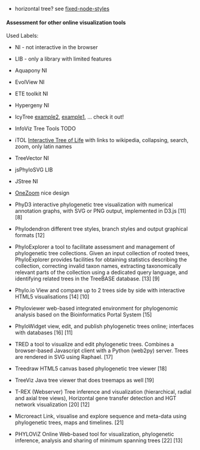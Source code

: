 
* horizontal tree? see [fixed-node-styles](http://etetoolkit.org/docs/latest/tutorial/tutorial_drawing.html#fixed-node-styles)

#### Assessment for other online visualization tools

Used Labels:
* NI - not interactive in the browser
* LIB - only a library with limited features

* Aquapony NI
* EvolView NI
* ETE toolkit NI
* Hypergeny NI 	
* IcyTree 
  [example2](http://philogb.github.io/jit/static/v20/Jit/Examples/Sunburst/example2.html),
  [example1](http://philogb.github.io/jit/static/v20/Jit/Examples/Sunburst/example1.html), ... check it out!
* InfoViz Tree Tools TODO
* iTOL
  [Interactive Tree of Life](http://itol.embl.de/itol.cgi) 
  with links to wikipedia, collapsing, search, zoom, only latin names
* TreeVector NI
* jsPhyloSVG LIB
* JStree NI 	
* [OneZoom](http://www.onezoom.org/index.htm)
  nice design
* PhyD3 	interactive phylogenetic tree visualization with numerical annotation graphs, with SVG or PNG output, implemented in D3.js 	[11] 	[8]
* Phylodendron 	different tree styles, branch styles and output graphical formats 	[12] 	
* PhyloExplorer 	a tool to facilitate assessment and management of phylogenetic tree collections. Given an input collection of rooted trees, PhyloExplorer provides facilities for obtaining statistics describing the collection, correcting invalid taxon names, extracting taxonomically relevant parts of the collection using a dedicated query language, and identifying related trees in the TreeBASE database. 	[13] 	[9]
* Phylo.io 	View and compare up to 2 trees side by side with interactive HTML5 visualisations 	[14] 	[10]
* Phyloviewer 	web-based integrated environment for phylogenomic analysis based on the Bioinformatics Portal System 	[15] 	
* PhyloWidget 	view, edit, and publish phylogenetic trees online; interfaces with databases 	[16] 	[11]
* TRED 	a tool to visualize and edit phylogenetic trees. Combines a browser-based Javascript client with a Python (web2py) server. Trees are rendered in SVG using Raphael. 	[17] 	
* Treedraw 	HTML5 canvas based phylogenetic tree viewer 	[18] 	
* TreeViz 	Java tree viewer that does treemaps as well 	[19] 	
* T-REX (Webserver) 	Tree inference and visualization (hierarchical, radial and axial tree views), Horizontal gene transfer detection and HGT network visualization 	[20] 	[12]
* Microreact 	Link, visualise and explore sequence and meta-data using phylogenetic trees, maps and timelines. 	[21] 	
* PHYLOViZ Online 	Web-based tool for visualization, phylogenetic inference, analysis and sharing of minimum spanning trees 	[22] 	[13]
